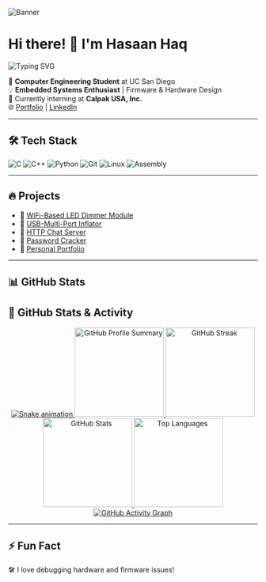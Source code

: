![Banner](https://media1.tenor.com/m/1glY_gyV1zwAAAAC/initial-d-takumi-fujiwara.gif)





# Hi there! 👋 I'm Hasaan Haq 
![Typing SVG](https://readme-typing-svg.herokuapp.com?size=25&color=34D399&lines=Embedded+Systems+Engineer;Firmware+Developer;Hardware+Enthusiast)

🚀 **Computer Engineering Student** at UC San Diego  
💡 **Embedded Systems Enthusiast** | Firmware & Hardware Design  
🔭 Currently interning at **Calpak USA, Inc.**  
🌐 [Portfolio](https://hasaanhaq04.github.io/hasaanhaq_portfolio/) | [LinkedIn](https://www.linkedin.com/in/hasaanhaq/)

---
## 🛠 Tech Stack
![C](https://img.shields.io/badge/-C-00599C?style=flat-square&logo=c)
![C++](https://img.shields.io/badge/-C++-00599C?style=flat-square&logo=c%2B%2B)
![Python](https://img.shields.io/badge/-Python-3776AB?style=flat-square&logo=python)
![Git](https://img.shields.io/badge/-Git-F05032?style=flat-square&logo=git)
![Linux](https://img.shields.io/badge/-Linux-FCC624?style=flat-square&logo=linux)
![Assembly](https://img.shields.io/badge/-Assembly-000000?style=flat-square)

---
## 🔥 Projects
- 🔹 [WiFi-Based LED Dimmer Module](https://github.com/hasaanhaq)
- 🔹 [USB-Multi-Port Inflator](https://github.com/hasaanhaq)
- 🔹 [HTTP Chat Server](https://github.com/hasaanhaq/chatserver)
- 🔹 [Password Cracker](https://github.com/hasaanhaq/password_cracker)
- 🔹 [Personal Portfolio](https://github.com/hasaanhaq/hasaanhaq_portfolio)

---
## 📊 GitHub Stats  
## 🚀 GitHub Stats & Activity  

<div align="center">

  <!-- 3D Contribution Graph -->
  <a href="https://github.com/hasaanhaq">
    <img src="https://github.com/hasaanhaq/hasaanhaq/raw/output/github-contribution-grid-snake.svg" alt="Snake animation" />
  </a>

  <!-- Profile Summary Card -->
  <a href="https://github.com/hasaanhaq">
    <img height="180em" src="https://github-profile-summary-cards.vercel.app/api/cards/profile-details?username=hasaanhaq&theme=radical" alt="GitHub Profile Summary"/>
  </a>

  <!-- GitHub Streak -->
  <a href="https://github.com/hasaanhaq">
    <img height="180em" src="https://github-readme-streak-stats.herokuapp.com/?user=hasaanhaq&theme=tokyonight&hide_border=true" alt="GitHub Streak"/>
  </a>

  <!-- GitHub Stats -->
  <a href="https://github.com/hasaanhaq">
    <img height="180em" src="https://github-readme-stats.vercel.app/api?username=hasaanhaq&show_icons=true&theme=tokyonight&hide_border=true" alt="GitHub Stats"/>
  </a>

  <!-- Most Used Languages -->
  <a href="https://github.com/hasaanhaq">
    <img height="180em" src="https://github-readme-stats.vercel.app/api/top-langs/?username=hasaanhaq&layout=compact&theme=tokyonight&hide_border=true" alt="Top Languages"/>
  </a>

  <!-- Activity Graph -->
  <a href="https://github.com/hasaanhaq">
    <img src="https://github-readme-activity-graph.vercel.app/graph?username=hasaanhaq&theme=tokyo-night&bg_color=0d1117&hide_border=true" alt="GitHub Activity Graph"/>
  </a>

</div>





---
## ⚡ Fun Fact
🛠 I love debugging hardware and firmware issues!
